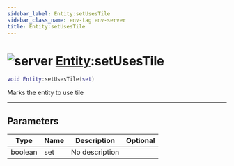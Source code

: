 ```yaml
---
sidebar_label: Entity:setUsesTile
sidebar_class_name: env-tag env-server
title: Entity:setUsesTile
---
```


# <img src='/img/wiki/server.png' alt='server' data-tag='env-tag' /> [Entity](../entity/README.md):setUsesTile

```lua
void Entity:setUsesTile(set)
```

Marks the entity to use tile<br/>

-----------------
## Parameters

| Type   | Name | Description | Optional |
| ------ | ---- | ----------- | -------: |
| boolean | set | No description |   |

